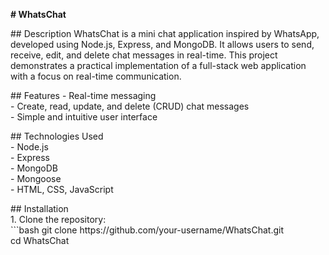 <b> # WhatsChat </b> <br>


<p> ## Description
WhatsChat is a mini chat application inspired by WhatsApp, developed using Node.js, Express, and MongoDB. It allows users to send, receive, edit, and delete chat messages in real-time. This project demonstrates a practical implementation of a full-stack web application with a focus on real-time communication. </p>
   <p>
      ## Features
- Real-time messaging <br>
- Create, read, update, and delete (CRUD) chat messages <br>
- Simple and intuitive user interface
   </p>
<p>
   ## Technologies Used <br>
- Node.js <br>
- Express <br>
- MongoDB <br>
- Mongoose <br>
- HTML, CSS, JavaScript
</p>

<p>
   ## Installation <br>
   1. Clone the repository: <br>
   ```bash <be>
   git clone https://github.com/your-username/WhatsChat.git <br>
   cd WhatsChat
</p>




 
 
